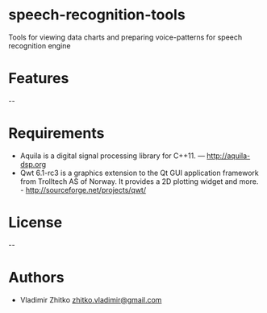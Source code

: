 speech-recognition-tools
========================

Tools for viewing data charts and preparing voice-patterns for speech recognition engine

Features
========

--

Requirements
============

* Aquila is a digital signal processing library for C++11. — http://aquila-dsp.org
* Qwt 6.1-rc3 is a graphics extension to the Qt GUI application framework from Trolltech AS of Norway. It provides a 2D plotting widget and more. - http://sourceforge.net/projects/qwt/

License
=======

--

Authors
=======
* Vladimir Zhitko <zhitko.vladimir@gmail.com>